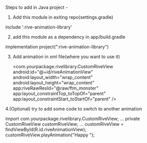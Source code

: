 Steps to add in Java project - 
1. Add this module in exiting repo(settings.gradle)

include ':rive-animation-library'

2. add this module as a dependency in app/build.gradle

implementation project(":rive-animation-library")

3. Add animation in xml file(where you want to use it)

    <com.yourpackage.rivelibrary.CustomRiveView
        android:id="@+id/riveAnimationView"
        android:layout_width="wrap_content"
        android:layout_height="wrap_content"
        app:riveRawResId="@raw/ftm_monster"
        app:layout_constraintTop_toTopOf="parent"
        app:layout_constraintStart_toStartOf="parent" />

4.(Optional) try to add some code to switch to another animation

import com.yourpackage.rivelibrary.CustomRiveView;
...
private CustomRiveView customRiveView;
...
customRiveView = findViewById(R.id.riveAnimationView);
customRiveView.playAnimation("Happy   ");
